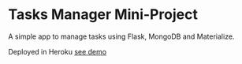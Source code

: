# Tasks Manager Mini-Project

A simple app to manage tasks using Flask, MongoDB and Materialize.

Deployed in Heroku [see demo](https://learningflask-task-manager.herokuapp.com/)
